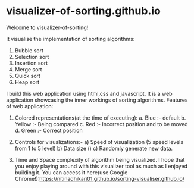 # visualizer-of-sorting.github.io
Welcome to visualizer-of-sorting!

It visualise the implementation of sorting algorithms:

1) Bubble sort
2) Selection sort
3) Insertion sort
4) Merge sort
5) Quick sort
6) Heap sort


I  build this web application using html,css and javascript.
It is a web application showcasing the inner workings of sorting algorithms.
Features of web application:
1. Colored representations(at the time of executing):
  a. Blue :- default
  b. Yellow :- Being compared
  c. Red :-  Incorrect position and to be moved
  d. Green :- Correct position

2. Controls for visualizations:-
  a) Speed of visualization (5 speed levels from 1 to 5 level)
  b) Data size ()
  c) Randomly generate new data.

3. Time and Space complexity of algorithm being visualized.
I hope that you enjoy playing around with this visualizer tool as much as I enjoyed building it.
You can access it here(use Google Chrome!):https://nitinadhikari01.github.io/sorting-visualiser.github.io/
